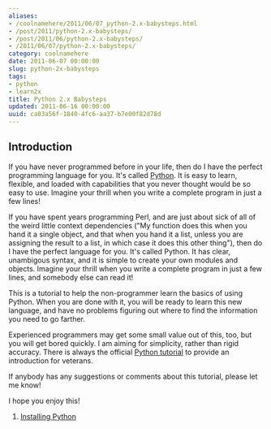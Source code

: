 ```yaml
---
aliases:
- /coolnamehere/2011/06/07_python-2.x-babysteps.html
- /post/2011/python-2.x-babysteps/
- /post/2011/06/python-2.x-babysteps/
- /2011/06/07/python-2.x-babysteps/
category: coolnamehere
date: 2011-06-07 00:00:00
slug: python-2x-babysteps
tags:
- python
- learn2x
title: Python 2.x Babysteps
updated: 2011-06-16 00:00:00
uuid: ca83a56f-1840-4fc6-aa37-b7e00f82d78d
---
```


<!--more-->
[Python]: http://python.org

## Introduction

If you have never programmed before in your life, then do I have the perfect 
programming language for you. It's called [Python][]. It is easy to learn, 
flexible, and loaded with capabilities that you never thought would be so easy 
to use. Imagine your thrill when you write a complete program in just a few lines!

If you have spent years programming Perl, and are just about sick of all of the 
weird little context dependencies ("My function does this when you hand it a 
single object, and that when you hand it a list, unless you are assigning the 
result to a list, in which case it does this other thing"), then do I have the 
perfect language for you. It's called Python. It has clear, unambigous syntax, 
and it is simple to create your own modules and objects. Imagine your thrill 
when you write a complete program in just a few lines, and somebody else can 
read it!

This is a tutorial to help the non-programmer learn the basics of using 
Python. When you are done with it, you will be ready to learn this new 
language, and have no problems figuring out where to find the information you 
need to go farther.

[Python tutorial]: http://docs.python.org/tutorial

Experienced programmers may get some small value out of this, too, but you will 
get bored quickly. I am aiming for simplicity, rather than rigid accuracy. 
There is always the official [Python tutorial][] to provide an introduction for 
veterans.

If anybody has any suggestions or comments about this tutorial, please let me know!

I hope you enjoy this!

1. [Installing Python](/post/2011/06/python-2-babysteps-01-installing-python-2)